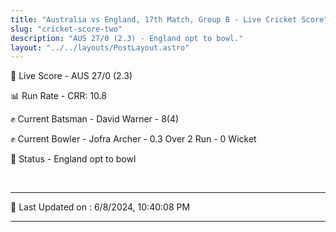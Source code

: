 ```yaml
---
title: "Australia vs England, 17th Match, Group B - Live Cricket Score"
slug: "cricket-score-two"
description: "AUS 27/0 (2.3) - England opt to bowl."
layout: "../../layouts/PostLayout.astro"
---
```


🔴 Live Score - AUS 27/0 (2.3)  

📊 Run Rate - CRR: 10.8  

✊ Current Batsman - David Warner - 8(4)  

✊ Current Bowler - Jofra Archer - 0.3 Over 2 Run - 0 Wicket  

📑 Status - England opt to bowl

<br />

***

📝 Last Updated on : 6/8/2024, 10:40:08 PM

***

